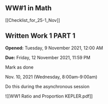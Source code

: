 ## WW#1 in Math

[[Checklist_for_25-1_Nov]]

## Written Work 1 PART 1

**Opened:** Tuesday, 9 November 2021, 12:00 AM

**Due:** Friday, 12 November 2021, 11:59 PM

Mark as done

Nov. 10, 2021 (Wednesday, 8:00am-9:00am)

Do this during the asynchronous session

![[WW1 Ratio and Proportion KEPLER.pdf]]